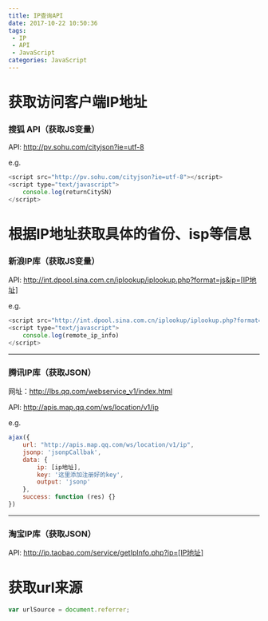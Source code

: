 ```yaml
---
title: IP查询API
date: 2017-10-22 10:50:36
tags:
 - IP
 - API
 - JavaScript
categories: JavaScript
---
```


# 获取访问客户端IP地址
### 搜狐 API（获取JS变量）
API: http://pv.sohu.com/cityjson?ie=utf-8

e.g.
```javascript
<script src="http://pv.sohu.com/cityjson?ie=utf-8"></script>
<script type="text/javascript">
    console.log(returnCitySN)
</script>
```
<!-- more -->

# 根据IP地址获取具体的省份、isp等信息

### 新浪IP库（获取JS变量）
API: http://int.dpool.sina.com.cn/iplookup/iplookup.php?format=js&ip=[IP地址]

e.g.
```javascript
<script src="http://int.dpool.sina.com.cn/iplookup/iplookup.php?format=js&ip=[IP地址]"></script>
<script type="text/javascript">
    console.log(remote_ip_info)
</script>
```
***
### 腾讯IP库（获取JSON）
网址：http://lbs.qq.com/webservice_v1/index.html

API: http://apis.map.qq.com/ws/location/v1/ip

e.g.
```javascript
ajax({
    url: "http://apis.map.qq.com/ws/location/v1/ip",
    jsonp: 'jsonpCallbak',
    data: {
        ip: [ip地址],
        key: '这里添加注册好的key',
        output: 'jsonp'
    },
    success: function (res) {}
})
```
***
### 淘宝IP库（获取JSON）
API: http://ip.taobao.com/service/getIpInfo.php?ip=[IP地址]


# 获取url来源
```javascript
var urlSource = document.referrer;
```
